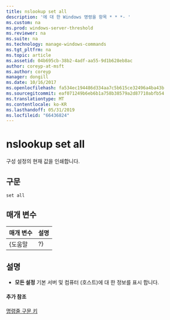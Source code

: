 ```yaml
---
title: nslookup set all
description: '에 대 한 Windows 명령을 항목 * * *- '
ms.custom: na
ms.prod: windows-server-threshold
ms.reviewer: na
ms.suite: na
ms.technology: manage-windows-commands
ms.tgt_pltfrm: na
ms.topic: article
ms.assetid: 04b695cb-38b2-4adf-aa55-9d1b628eb8ac
author: coreyp-at-msft
ms.author: coreyp
manager: dongill
ms.date: 10/16/2017
ms.openlocfilehash: fa534ec194486d334aa7c5b615ce32496a4ba43b
ms.sourcegitcommit: eaf071249b6eb6b1a758b38579a2d87710abfb54
ms.translationtype: MT
ms.contentlocale: ko-KR
ms.lasthandoff: 05/31/2019
ms.locfileid: "66436824"
---
```

# <a name="nslookup-set-all"></a>nslookup set all



구성 설정의 현재 값을 인쇄합니다.

## <a name="syntax"></a>구문

```
set all 
```

## <a name="parameters"></a>매개 변수

| 매개 변수 | 설명 |
|-----------|-------------|
|   {도움말   |     ?}      |

## <a name="remarks"></a>설명

-   **모든 설정** 기본 서버 및 컴퓨터 (호스트)에 대 한 정보를 표시 합니다.

#### <a name="additional-references"></a>추가 참조

[명령줄 구문 키](command-line-syntax-key.md)